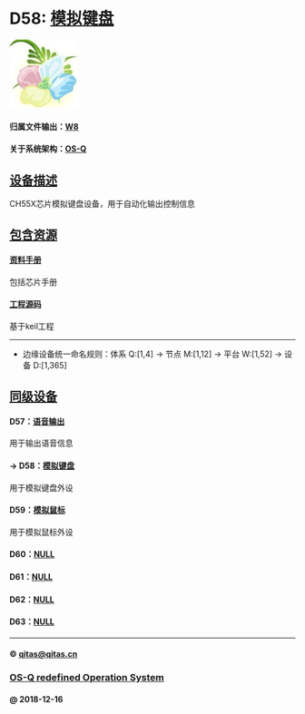 ﻿# D58: [模拟键盘](https://github.com/OS-Q/D58) 

[![sites](OS-Q/OS-Q.png)](http://www.OS-Q.com)

#### 归属文件输出：[W8](https://github.com/OS-Q/W8)

#### 关于系统架构：[OS-Q](https://github.com/OS-Q/OS-Q)

## [设备描述](https://github.com/OS-Q/D58/wiki) 

CH55X芯片模拟键盘设备，用于自动化输出控制信息

## [包含资源](OS-Q/) 

#### [资料手册](docs/)

包括芯片手册

#### [工程源码](project/)

基于keil工程

---

- 边缘设备统一命名规则：体系 Q:[1,4] -> 节点 M:[1,12] -> 平台 W:[1,52] -> 设备 D:[1,365]

## [同级设备](https://github.com/OS-Q/W8/wiki) 

#### D57：[语音输出](https://github.com/OS-Q/D57)

用于输出语音信息

#### -> D58：[模拟键盘](https://github.com/OS-Q/D58)

用于模拟键盘外设

#### D59：[模拟鼠标](https://github.com/OS-Q/D59)

用于模拟鼠标外设

#### D60：[NULL](https://github.com/OS-Q/D60)



#### D61：[NULL](https://github.com/OS-Q/D61)



#### D62：[NULL](https://github.com/OS-Q/D62)



#### D63：[NULL](https://github.com/OS-Q/D63)



---

####  © qitas@qitas.cn
###  [OS-Q redefined Operation System](http://www.OS-Q.com)
####  @ 2018-12-16
